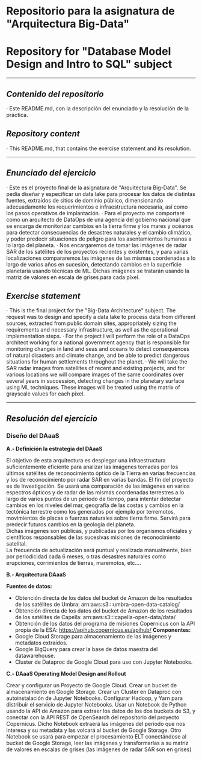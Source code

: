 # Repositorio para la asignatura de "Arquitectura Big-Data"
# Repository for "Database Model Design and Intro to SQL" subject
---
## *Contenido del repositorio*  
· Este README.md, con la descripción del enunciado y la resolución de la práctica.

## *Repository content*  
· This README.md, that contains the exercise statement and its resolution.

---  

## *Enunciado del ejercicio*
· Este es el proyecto final de la asignatura de "Arquitectura Big-Data". Se pedía diseñar y especificar un data lake para procesar los datos de distintas fuentes, extraídos de sitios de dominio público, dimensionando adecuadamente los requerimientos e infraestructura necesaria, así como los pasos operativos de implantación.
· Para el proyecto me comportaré como un arquitecto de DataOps de una agencia del gobierno nacional que se encarga de monitorizar cambios en la tierra firme y los mares y océanos para detectar consecuencias de desastres naturales y el cambio climático, y poder predecir situaciones de peligro para los asentamientos humanos a lo largo del planeta.
· Nos encargaremos de tomar las imágenes de radar SAR de los satélites de los proyectos recientes y existentes, y para varias localizaciones compararemos las imágenes de las mismas coordenadas a lo largo de varios años en sucesión, detectando cambios en la superficie planetaria usando técnicas de ML. Dichas imágenes se tratarán usando la matriz de valores en escala de grises para cada píxel.


## *Exercise statement*  
· This is the final project for the "Big-Data Architecture" subject. The request was to design and specify a data lake to process data from different sources, extracted from public domain sites, appropriately sizing the requirements and necessary infrastructure, as well as the operational implementation steps.
· For the project I will perform the role of a DataOps architect working for a national government agency that is responsible for monitoring changes in land and seas and oceans to detect consequences of natural disasters and climate change, and be able to predict dangerous situations for human settlements throughout the planet.
· We will take the SAR radar images from satellites of recent and existing projects, and for various locations we will compare images of the same coordinates over several years in succession, detecting changes in the planetary surface using ML techniques. These images will be treated using the matrix of grayscale values ​​for each pixel.  

---  

## *Resolución del ejercicio*  
### **Diseño del DAaaS**
**A.- Definición la estrategia del DAaaS**  

El objetivo de esta arquitectura es desplegar una infraestructura suficientemente eficiente para analizar las imágenes tomadas por los últimos satélites de reconocimiento óptico de la Tierra en varias frecuencias y los de reconocimiento por radar SAR en varias bandas. El fin del proyecto es de Investigación. Se usará una comparación de las imágenes en varios espectros ópticos y de radar de las mismas coordenadas terrestres a lo largo de varios puntos de un periodo de tiempo, para intentar detectar cambios en los niveles del mar, geografía de las costas y cambios en la tectónica terrestre como los generados por  ejemplo por terremotos, movimientos de placas o fuerzas naturales sobre tierra firme. Servirá para predecir futuros cambios en la geología del planeta.  
Dichas imágenes son públicas, y publicadas por los organismos oficiales y científicos responsables de las sucesivas misiones de reconocimiento satelital.  
La frecuencia de actualización será puntual y realizada manualmente, bien por periodicidad cada 6 meses, o tras desastres naturales como erupciones, corrimientos de tierras, maremotos, etc….  

**B.- Arquitectura DAaaS**  

**Fuentes de datos:**
- Obtención directa de los datos del bucket de Amazon de los resultados de los satélites de Umbra: arn:aws:s3:::umbra-open-data-catalog/
- Obtención directa de los datos del bucket de Amazon de los resultados de los satélites de Capella: arn:aws:s3:::capella-open-data/data/
- Obtención de los datos del programa de misiones Copernicus con la API propia de la ESA: https://apihub.copernicus.eu/apihub/
**Componentes:**  
- Google Cloud Storage para almacenamiento de las imágenes y metadatos extraídos.
- Google BigQuery para crear la base de datos maestra del datawarehouse.
- Cluster de Dataproc de Google Cloud para uso con Jupyter Notebooks.  

**C.- DAaaS Operating Model Design and Rollout**  

Crear y configurar un Proyecto de Google Cloud.
Crear un bucket de almacenamiento en Google Storage.
Crear un Cluster en Dataproc con autoinstalación de Jupyter Notebooks.
Configurar Hadoop, y Yarn para distribuir el servicio de Jupyter Notebooks.
Usar un Notebook de Python usando la API de Amazon para extraer los datos de los dos buckets de S3, y conectar con la API REST  de OpenSearch del repositorio del proyecto Copernicus. Dicho Notebook extraerá las imágenes del periodo que nos interesa y su metadata y las volcará al bucket de Google Storage.
Otro Notebook se usará para empezar el procesamiento ELT conectándose al bucket de Google Storage, leer las imágenes y transformarlas a su matriz de valores en escalas de grises (las imágenes de radar SAR son en grises)
